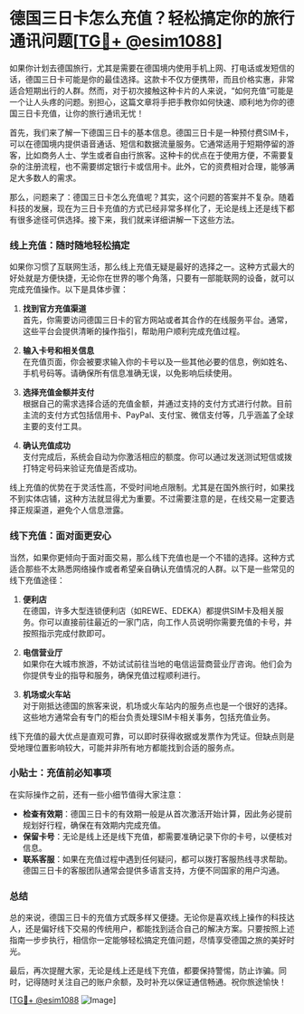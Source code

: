 # 德国三日卡怎么充值？轻松搞定你的旅行通讯问题[[TG💪+ @esim1088](https://t.me/s/esim1088)]

如果你计划去德国旅行，尤其是需要在德国境内使用手机上网、打电话或发短信的话，德国三日卡可能是你的最佳选择。这款卡不仅方便携带，而且价格实惠，非常适合短期出行的人群。然而，对于初次接触这种卡片的人来说，“如何充值”可能是一个让人头疼的问题。别担心，这篇文章将手把手教你如何快速、顺利地为你的德国三日卡充值，让你的旅行通讯无忧！

首先，我们来了解一下德国三日卡的基本信息。德国三日卡是一种预付费SIM卡，可以在德国境内提供语音通话、短信和数据流量服务。它通常适用于短期停留的游客，比如商务人士、学生或者自由行旅客。这种卡的优点在于使用方便，不需要复杂的注册流程，也不需要绑定银行卡或信用卡。此外，它的资费相对合理，能够满足大多数人的需求。

那么，问题来了：德国三日卡怎么充值呢？其实，这个问题的答案并不复杂。随着科技的发展，现在为三日卡充值的方式已经非常多样化了，无论是线上还是线下都有很多途径可供选择。接下来，我们就来详细讲解一下这些方法。

### 线上充值：随时随地轻松搞定

如果你习惯了互联网生活，那么线上充值无疑是最好的选择之一。这种方式最大的好处就是方便快捷，无论你在世界的哪个角落，只要有一部能联网的设备，就可以完成充值操作。以下是具体步骤：

1. **找到官方充值渠道**  
   首先，你需要访问德国三日卡的官方网站或者其合作的在线服务平台。通常，这些平台会提供清晰的操作指引，帮助用户顺利完成充值过程。

2. **输入卡号和相关信息**  
   在充值页面，你会被要求输入你的卡号以及一些其他必要的信息，例如姓名、手机号码等。请确保所有信息准确无误，以免影响后续使用。

3. **选择充值金额并支付**  
   根据自己的需求选择合适的充值金额，并通过支持的支付方式进行付款。目前主流的支付方式包括信用卡、PayPal、支付宝、微信支付等，几乎涵盖了全球主要的支付工具。

4. **确认充值成功**  
   支付完成后，系统会自动为你激活相应的额度。你可以通过发送测试短信或拨打特定号码来验证充值是否成功。

线上充值的优势在于灵活性高，不受时间地点限制。尤其是在国外旅行时，如果找不到实体店铺，这种方法就显得尤为重要。不过需要注意的是，在线交易一定要选择正规渠道，避免个人信息泄露。

### 线下充值：面对面更安心

当然，如果你更倾向于面对面交易，那么线下充值也是一个不错的选择。这种方式适合那些不太熟悉网络操作或者希望亲自确认充值情况的人群。以下是一些常见的线下充值途径：

1. **便利店**  
   在德国，许多大型连锁便利店（如REWE、EDEKA）都提供SIM卡及相关服务。你可以直接前往最近的一家门店，向工作人员说明你需要充值的卡号，并按照指示完成付款即可。

2. **电信营业厅**  
   如果你在大城市旅游，不妨试试前往当地的电信运营商营业厅咨询。他们会为你提供专业的指导和服务，确保充值过程顺利进行。

3. **机场或火车站**  
   对于刚抵达德国的旅客来说，机场或火车站内的服务点也是一个很好的选择。这些地方通常会有专门的柜台负责处理SIM卡相关事务，包括充值业务。

线下充值的最大优点是直观可靠，可以即时获得收据或发票作为凭证。但缺点则是受地理位置影响较大，可能并非所有地方都能找到合适的服务点。

### 小贴士：充值前必知事项

在实际操作之前，还有一些小细节值得大家注意：

- **检查有效期**：德国三日卡的有效期一般是从首次激活开始计算，因此务必提前规划好行程，确保在有效期内完成充值。
- **保留卡号**：无论是线上还是线下充值，都需要准确记录下你的卡号，以便核对信息。
- **联系客服**：如果在充值过程中遇到任何疑问，都可以拨打客服热线寻求帮助。德国三日卡的客服团队通常会提供多语言支持，方便不同国家的用户沟通。

### 总结

总的来说，德国三日卡的充值方式既多样又便捷。无论你是喜欢线上操作的科技达人，还是偏好线下交易的传统用户，都能找到适合自己的解决方案。只要按照上述指南一步步执行，相信你一定能够轻松搞定充值问题，尽情享受德国之旅的美好时光。

最后，再次提醒大家，无论是线上还是线下充值，都要保持警惕，防止诈骗。同时，记得随时关注自己的账户余额，及时补充以保证通信畅通。祝你旅途愉快！

[[TG💪+ @esim1088](https://t.me/s/esim1088) ![Image](https://i.postimg.cc/4NQfJmqS/Snipaste-2025-05-13-00-14-12.png)]